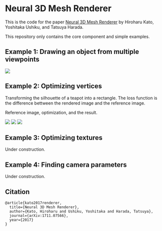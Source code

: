 # Neural 3D Mesh Renderer

This is the code for the paper [Neural 3D Mesh Renderer](http://hiroharu-kato.com/projects_en/neural_renderer.html) by Hiroharu Kato, Yoshitaka Ushiku, and Tatsuya Harada.

This repository only contains the core component and simple examples.

## Example 1: Drawing an object from multiple viewpoints

![](https://raw.githubusercontent.com/hiroharu-kato/neural_renderer/master/examples/data/example1.gif)

## Example 2: Optimizing vertices

Transforming the silhouette of a teapot into a rectangle. The loss function is the difference bettween the rendered image and the reference image.

Reference image, optimization, and the result.

![](https://raw.githubusercontent.com/hiroharu-kato/neural_renderer/master/examples/data/example2_ref.png) ![](https://raw.githubusercontent.com/hiroharu-kato/neural_renderer/master/examples/data/example2_optimization.gif) ![](https://raw.githubusercontent.com/hiroharu-kato/neural_renderer/master/examples/data/example2_result.gif)

## Example 3: Optimizing textures

Under construction.

## Example 4: Finding camera parameters

Under construction.



## Citation

```
@article{kato2017renderer,
  title={Neural 3D Mesh Renderer},
  author={Kato, Hiroharu and Ushiku, Yoshitaka and Harada, Tatsuya},
  journal={arXiv:1711.07566},
  year={2017}
}
```